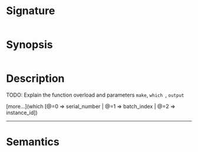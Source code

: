 # Signature
```vikid-signature
```

# Synopsis
```vikid-synopsis
```

# Description
TODO: Explain the function overload and parameters `make`, `which `, `output`

[more...](which [@=0 ⇒ serial_number | @=1 ⇒ batch_index | @=2 ⇒ instance_id])

----
# Semantics